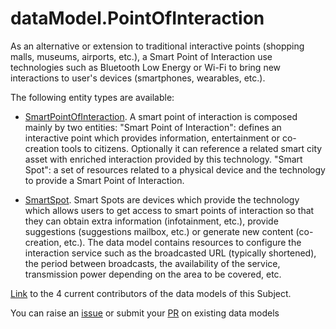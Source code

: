 # dataModel.PointOfInteraction
As an alternative or extension to traditional interactive points (shopping malls, museums, airports, etc.), a Smart Point of Interaction use technologies such as Bluetooth Low Energy or Wi-Fi to bring new interactions to user's devices (smartphones, wearables, etc.).

The following entity types are available:
- [SmartPointOfInteraction](https://smart-data-models.github.io/dataModel.PointOfInteraction/SmartPointOfInteraction/README.md
). A smart point of interaction is composed mainly by two entities: "Smart Point of Interaction": defines an
interactive point which provides information, entertainment or co-creation tools to citizens.
Optionally it can reference a related smart city asset with enriched interaction provided by this technology.
"Smart Spot": a set of resources related to a physical device and the technology to provide a Smart Point of Interaction.


- [SmartSpot](https://smart-data-models.github.io/dataModel.PointOfInteraction/SmartSpot/README.md
). Smart Spots are devices which provide the technology which allows users to get
access to smart points of interaction so that they can obtain extra information
(infotainment, etc.), provide suggestions (suggestions mailbox, etc.) or
generate new content (co-creation, etc.). The data model contains resources to
configure the interaction service such as the broadcasted URL (typically
shortened), the period between broadcasts, the availability of the service,
transmission power depending on the area to be covered, etc.



[Link](https://smart-data-models.github.io/dataModel.PointOfInteraction/CONTRIBUTORS.yaml) to the 4 current contributors of the data models of this Subject.

You can raise an [issue](https://github.com/smart-data-models/dataModel.PointOfInteraction/issues) or submit your [PR](https://github.com/smart-data-models/dataModel.PointOfInteraction/pulls) on existing data models


